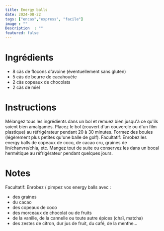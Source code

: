 ```yaml
---
title: Energy balls 
date: 2024-08-22
tags: ["encas","express", "facile"]
image : ""
Description  : ""
featured: false
---
```


# Ingrédients

- 8 càs de flocons d'avoine (éventuellement sans gluten)
- 5 càs de beurre de cacahouète
- 2 càs copeaux de chocolats
- 2 càs de miel

# Instructions

Mélangez tous les ingrédients dans un bol et remuez bien jusqu'à ce qu'ils soient bien amalgamés. Placez le bol (couvert d'un couvercle ou d'un film plastique) au réfrigérateur pendant 20 à 30 minutes.
Formez des boules (légèrement plus petites qu'une balle de golf).
Facultatif: Enrobez les energy balls de copeaux de coco, de cacao cru, graines de lin/chanvre/chia, etc.
Mangez tout de suite ou conservez les dans un bocal hermétique au réfrigérateur pendant quelques jours.

# Notes
Facultatif: Enrobez / pimpez vos energy balls avec : 
- des graines
- du cacao
- des copeaux de coco
- des morceaux de chocolat ou de fruits
- de la vanille, de la cannelle ou toute autre épices (chaï, matcha)
- des zestes de citron, dur jus de fruit, du café, de la menthe...
